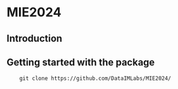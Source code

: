 # MIE2024

## Introduction


## Getting started with the package

```
    git clone https://github.com/DataIMLabs/MIE2024/
```